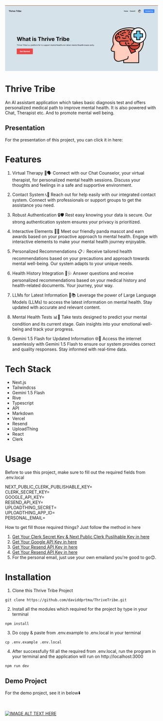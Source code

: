 
![Thrive Tribe](https://github.com/daviddprtma/ThriveTribe/blob/522d783ba38bd3783fa1f985c83786a4033c7c8c/public/thrive%20tribe%20.png)

# Thrive Tribe

An AI assistant application which takes basic diagnosis test and offers personalized medical path to improve mental health. It is also powered with Chat, Therapist etc. And to promote mental well being.

## Presentation
For the presentation of this project, you can click it in here: 

# Features

1. Virtual Therapy 🤖🗣️
Connect with our Chat Counselor, your virtual therapist, for personalized mental health sessions. Discuss your thoughts and feelings in a safe and supportive environment.

2. Contact System 📞💬
Reach out for help easily with our integrated contact system. Connect with professionals or support groups to get the assistance you need.

3. Robust Authentication 🔒🛡️
Rest easy knowing your data is secure. Our strong authentication system ensures your privacy is prioritized.

4. Interactive Elements 🐼🌟
Meet our friendly panda mascot and earn awards based on your proactive approach to mental health. Engage with interactive elements to make your mental health journey enjoyable.

5. Personalized Recommendations 📋💡
Receive tailored health recommendations based on your precautions and approach towards mental well-being. Our system adapts to your unique needs.

6. Health History Integration 📂🩺
Answer questions and receive personalized recommendations based on your medical history and health-related documents. Your journey, your way.

7. LLMs for Latest Information 🧠📚
Leverage the power of Large Language Models (LLMs) to access the latest information on mental health. Stay updated with accurate and relevant content.

8. Mental Health Tests 📊🧐
Take tests designed to predict your mental condition and its current stage. Gain insights into your emotional well-being and track your progress.

9. Gemini 1.5 Flash for Updated Information 🌐🔄
Access the internet seamlessly with Gemini 1.5 Flash to ensure our system provides correct and quality responses. Stay informed with real-time data.

# Tech Stack
- Next.js
- Tailwindcss
- Gemini 1.5 Flash
- Rive
- Typescript
- API
- Markdown
- Vercel
- Resend
- UploadThing
- React
- Clerk

# Usage
Before to use this project, make sure to fill out the required fields from .env.local

NEXT_PUBLIC_CLERK_PUBLISHABLE_KEY=
<br>
CLERK_SECRET_KEY=
<br>
GOOGLE_API_KEY=
<br>
RESEND_API_KEY=
<br>
UPLOADTHING_SECRET=
<br>
UPLOADTHING_APP_ID=
<br>
PERSONAL_EMAIL=

How to get fill those required things? Just follow the method in here
1. [Get Your Clerk Secret Key & Next Public Clerk Puslihable Key in here](https://clerk.com/)
2. [Get Your Google API Key in here](https://aistudio.google.com/)
3. [Get Your Resend API Key in here](https://resend.com/)
4. [Get Your Resend API Key in here](https://uploadthing.com/)
5. For the personal email, just use your own emailand you're good to go😊.


# Installation
1. Clone this Thrive Tribe Project
```shell
git clone https://github.com/daviddprtma/ThriveTribe.git
```
2. Install all the modules which required for the project by type in your terminal
```shell
npm install
```
3. Do copy & paste from .env.example to .env.local in your terminal
```shell
cp .env.example .env.local
```  
4. After successfully fill all the required from .env.local, run the program in your terminal 
and the application will run on http://localhost:3000
```shell
npm run dev
```

## Demo Project
For the demo project, see it in below⬇️

<BR>

[![IMAGE ALT TEXT HERE](https://img.youtube.com/vi/JG9mkVSATDw/0.jpg)](https://www.youtube.com/watch?v=JG9mkVSATDw)
